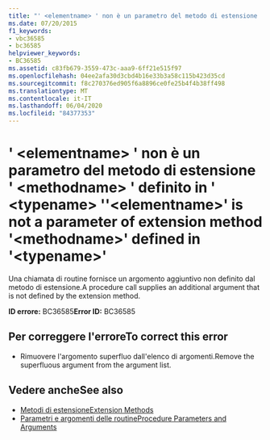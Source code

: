 ```yaml
---
title: "' <elementname> ' non è un parametro del metodo di estensione ' <methodname> ' definito in ' <typename> '"
ms.date: 07/20/2015
f1_keywords:
- vbc36585
- bc36585
helpviewer_keywords:
- BC36585
ms.assetid: c83fb679-3559-473c-aaa9-6ff21e515f97
ms.openlocfilehash: 04ee2afa30d3cbd4b16e33b3a58c115b423d35cd
ms.sourcegitcommit: f8c270376ed905f6a8896ce0fe25b4f4b38ff498
ms.translationtype: MT
ms.contentlocale: it-IT
ms.lasthandoff: 06/04/2020
ms.locfileid: "84377353"
---
```

# <a name="elementname-is-not-a-parameter-of-extension-method-methodname-defined-in-typename"></a><span data-ttu-id="8d890-102">' \<elementname> ' non è un parametro del metodo di estensione ' \<methodname> ' definito in ' \<typename> '</span><span class="sxs-lookup"><span data-stu-id="8d890-102">'\<elementname>' is not a parameter of extension method '\<methodname>' defined in '\<typename>'</span></span>
<span data-ttu-id="8d890-103">Una chiamata di routine fornisce un argomento aggiuntivo non definito dal metodo di estensione.</span><span class="sxs-lookup"><span data-stu-id="8d890-103">A procedure call supplies an additional argument that is not defined by the extension method.</span></span>  
  
 <span data-ttu-id="8d890-104">**ID errore:** BC36585</span><span class="sxs-lookup"><span data-stu-id="8d890-104">**Error ID:** BC36585</span></span>  
  
## <a name="to-correct-this-error"></a><span data-ttu-id="8d890-105">Per correggere l'errore</span><span class="sxs-lookup"><span data-stu-id="8d890-105">To correct this error</span></span>  
  
- <span data-ttu-id="8d890-106">Rimuovere l'argomento superfluo dall'elenco di argomenti.</span><span class="sxs-lookup"><span data-stu-id="8d890-106">Remove the superfluous argument from the argument list.</span></span>  
  
## <a name="see-also"></a><span data-ttu-id="8d890-107">Vedere anche</span><span class="sxs-lookup"><span data-stu-id="8d890-107">See also</span></span>

- [<span data-ttu-id="8d890-108">Metodi di estensione</span><span class="sxs-lookup"><span data-stu-id="8d890-108">Extension Methods</span></span>](../programming-guide/language-features/procedures/extension-methods.md)
- [<span data-ttu-id="8d890-109">Parametri e argomenti delle routine</span><span class="sxs-lookup"><span data-stu-id="8d890-109">Procedure Parameters and Arguments</span></span>](../programming-guide/language-features/procedures/procedure-parameters-and-arguments.md)
